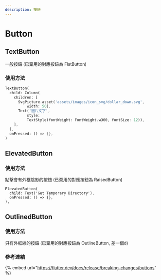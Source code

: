 ```yaml
---
description: 按鈕
---
```


# Button

## TextButton

一般按鈕 \(已棄用的對應按鈕為 FlatButton\)

### 使用方法

```dart
TextButton(
  child: Column(
    children: [
      SvgPicture.asset('assets/images/icon_svg/dollar_down.svg',
          width: 50),
      Text('圖片文字',
          style:
          TextStyle(fontWeight: FontWeight.w300, fontSize: 12)),
    ],
  ),
  onPressed: () => {},
)
```

## ElevatedButton

### 使用方法

點擊會有外框陰影的按鈕  \(已棄用的對應按鈕為 RaisedButton\)

```text
ElevatedButton(
  child: Text('Get Temporary Directory'),
  onPressed: () => {},
),
```

 

## OutlinedButton

### 使用方法

只有外框線的按鈕 \(已棄用的對應按鈕為 OutlineButton, 差一個d\)



### 參考連結

{% embed url="https://flutter.dev/docs/release/breaking-changes/buttons" %}



